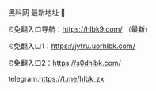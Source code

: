 黑料网 最新地址 👋

⏰免翻入口导航：https://hlbk9.com/ （最新）

⏰免翻入口1：https://jyfru.uorhlbk.com/

⏰免翻入口2：https://s0dhlbk.com/

telegram:https://t.me/hlbk_zx
